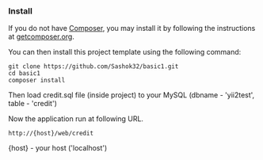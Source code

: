 
### Install

If you do not have [Composer](http://getcomposer.org/), you may install it by following the instructions
at [getcomposer.org](http://getcomposer.org/doc/00-intro.md#installation-nix).

You can then install this project template using the following command:

~~~
git clone https://github.com/Sashok32/basic1.git
cd basic1
composer install
~~~

Then load credit.sql file (inside project) to your MySQL (dbname - 'yii2test', table - 'credit')

Now the application run at following URL.

~~~
http://{host}/web/credit
~~~
{host} - your host ('localhost')
